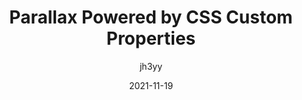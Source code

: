 ---
author: jh3yy
date: 2021-11-19
draft: true
publisher: css
tags:
  - css
  - custom-properties
target_url: https://css-tricks.com/parallax-powered-by-css-custom-properties/
title: Parallax Powered by CSS Custom Properties
---